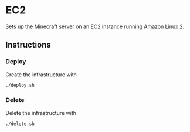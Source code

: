 # EC2

Sets up the Minecraft server on an EC2 instance running Amazon Linux 2.

## Instructions

### Deploy

Create the infrastructure with

```sh
./deploy.sh
```

### Delete

Delete the infrastructure with

```sh
./delete.sh
```

